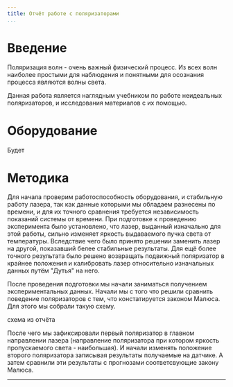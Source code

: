 ```yaml
---
title: Отчёт работе с поляризаторами
...
```


# Введение

Поляризация волн - очень важный физический процесс. Из всех волн наиболее простыми для наблюдения и понятными для осознания процесса являются волны света. 

Данная работа является наглядным учебником по работе неидеальных поляризаторов, и исследования материалов с их помощью.

# Оборудование

Будет

# Методика

Для начала проверим работоспособность оборудования, и стабильную работу лазера, так как данные которыми мы обладаем разнесены по времени, и для их точного сравнения требуется независимость показаний системы от времени. При подготовке к проведению эксперимента было установлено, что лазер, выданный изначально для этой работы, сильно изменяет яркость выдаваемого пучка света от температуры. Вследствие чего было принято решении заменить лазер на другой, показавший белее стабильные результаты. Для ещё более точного результата было решено возвращать подвижный поляризатор в крайнее положения и калибровать лазер относительно изначальных данных путём "Дутья" на него.

После проведения подготовки мы начали заниматься получением экспериментальных данных. Начали мы с того что решили сравнить поведение поляризаторов с тем, что констатируется законом Малюса. Для этого мы собрали такую схему.

схема из отчёта

После чего мы зафиксировали первый поляризатор в главном направлении лазера (направление поляризатора при котором яркость пропускаемого света - наибольшая). И начали изменять положение второго поляризатора записывая результаты получаемые на датчике. А затем сравнили эти результаты с прогнозами соответсвующие закону Малюса.

---





